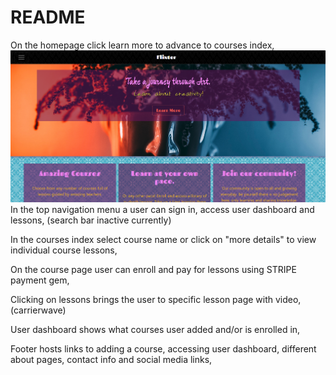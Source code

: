 # README

On the homepage click learn more to advance to courses index,
![Homepage.png](./app/assets/images/Homepage.png)
In the top navigation menu a user can sign in, access user dashboard and lessons, (search bar inactive currently)

In the courses index select course name or click on "more details" to view individual course lessons,

On the course page user can enroll and pay for lessons using STRIPE payment gem,

Clicking on lessons brings the user to specific lesson page with video, (carrierwave)

User dashboard shows what courses user added and/or is enrolled in,

Footer hosts links to adding a course, accessing user dashboard, different about pages, contact info and social media links,
